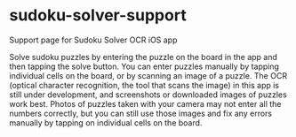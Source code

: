 # sudoku-solver-support
Support page for Sudoku Solver OCR iOS app

Solve sudoku puzzles by entering the puzzle on the board in the app and then tapping the solve button. You can enter puzzles manually by tapping individual cells on the board, or by scanning an image of a puzzle.  The OCR (optical character recognition, the tool that scans the image) in this app is still under development, and screenshots or downloaded images of puzzles work best. Photos of puzzles taken with your camera may not enter all the numbers correctly, but you can still use those images and fix any errors manually by tapping on individual cells on the board.
